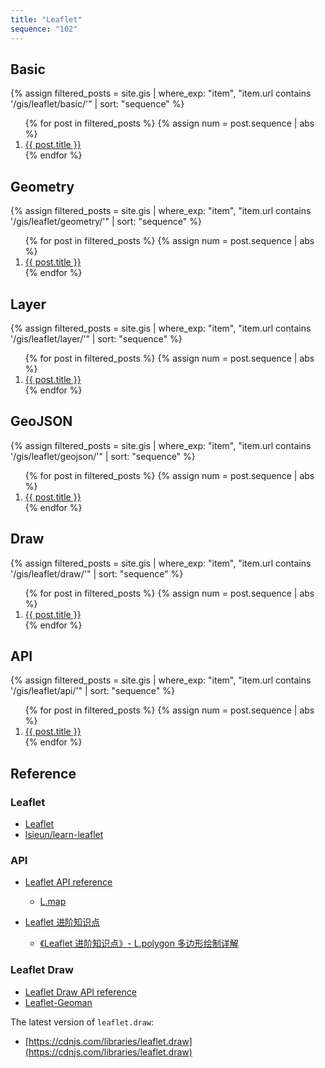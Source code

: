 ```yaml
---
title: "Leaflet"
sequence: "102"
---
```


## Basic

{%
assign filtered_posts = site.gis |
where_exp: "item", "item.url contains '/gis/leaflet/basic/'" |
sort: "sequence"
%}
<ol>
    {% for post in filtered_posts %}
    {% assign num = post.sequence | abs %}
    <li>
        <a href="{{ post.url }}">{{ post.title }}</a>
    </li>
    {% endfor %}
</ol>

## Geometry

{%
assign filtered_posts = site.gis |
where_exp: "item", "item.url contains '/gis/leaflet/geometry/'" |
sort: "sequence"
%}
<ol>
    {% for post in filtered_posts %}
    {% assign num = post.sequence | abs %}
    <li>
        <a href="{{ post.url }}">{{ post.title }}</a>
    </li>
    {% endfor %}
</ol>

## Layer

{%
assign filtered_posts = site.gis |
where_exp: "item", "item.url contains '/gis/leaflet/layer/'" |
sort: "sequence"
%}
<ol>
    {% for post in filtered_posts %}
    {% assign num = post.sequence | abs %}
    <li>
        <a href="{{ post.url }}">{{ post.title }}</a>
    </li>
    {% endfor %}
</ol>

## GeoJSON

{%
assign filtered_posts = site.gis |
where_exp: "item", "item.url contains '/gis/leaflet/geojson/'" |
sort: "sequence"
%}
<ol>
    {% for post in filtered_posts %}
    {% assign num = post.sequence | abs %}
    <li>
        <a href="{{ post.url }}">{{ post.title }}</a>
    </li>
    {% endfor %}
</ol>

## Draw

{%
assign filtered_posts = site.gis |
where_exp: "item", "item.url contains '/gis/leaflet/draw/'" |
sort: "sequence"
%}
<ol>
    {% for post in filtered_posts %}
    {% assign num = post.sequence | abs %}
    <li>
        <a href="{{ post.url }}">{{ post.title }}</a>
    </li>
    {% endfor %}
</ol>

## API

{%
assign filtered_posts = site.gis |
where_exp: "item", "item.url contains '/gis/leaflet/api/'" |
sort: "sequence"
%}
<ol>
    {% for post in filtered_posts %}
    {% assign num = post.sequence | abs %}
    <li>
        <a href="{{ post.url }}">{{ post.title }}</a>
    </li>
    {% endfor %}
</ol>

## Reference

### Leaflet

- [Leaflet](https://leafletjs.com/index.html)
- [lsieun/learn-leaflet](https://github.com/lsieun/learn-leaflet)

### API

- [Leaflet API reference](https://leafletjs.com/reference.html)
    - [L.map](https://leafletjs.com/reference.html#map)


- [Leaflet 进阶知识点](https://blog.csdn.net/sinat_31213021/category_10975037.html)
    - [《Leaflet 进阶知识点》- L.polygon 多边形绘制详解](https://blog.csdn.net/sinat_31213021/article/details/119612744)

### Leaflet Draw

- [Leaflet Draw API reference](https://leaflet.github.io/Leaflet.draw/docs/leaflet-draw-latest.html)
- [Leaflet-Geoman](https://github.com/geoman-io/leaflet-geoman)

The latest version of `leaflet.draw`:

- [https://cdnjs.com/libraries/leaflet.draw](https://cdnjs.com/libraries/leaflet.draw)
